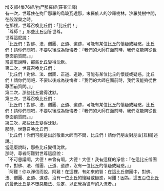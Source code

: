 增支部4集76經/拘尸那羅經(莊春江譯)  
有一次，世尊住在拘尸那羅的烏玻瓦達那，末羅族人的沙羅樹林，沙羅雙樹中間，在般涅槃之時。  
在那裡，世尊召喚比丘們：「比丘們！」  
「尊師！」那些比丘回答世尊。  
世尊這麼說：  
「比丘們！對佛、法、僧團、正道、道跡，可能有某位比丘的懷疑或疑惑，比丘們！請你們問吧，不要以後成為後悔者：『我們的大師在面前時，我們沒能夠從世尊面前質問。』」  
當這麼說時，那些比丘變得沈默。  
第二次，世尊召喚比丘們：  
「比丘們！對佛、法、僧團、正道、道跡，可能有某位比丘的懷疑或疑惑，比丘們！請你們問吧，不要以後成為後悔者：『我們的大師在面前時，我們沒能夠從世尊面前質問。』」  
第二次，那些比丘變得沈默。  
第三次，世尊召喚比丘們：  
「比丘們！對佛、法、僧團、正道、道跡，可能有某位比丘的懷疑或疑惑，比丘們！請你們問吧，不要以後成為後悔者：『我們的大師在面前時，我們沒能夠從世尊面前質問。』」  
第三次，那些比丘變得沈默。  
那時，世尊召喚比丘們：  
「比丘們！你們可能是出於敬重大師而不問，比丘們！請你們朋友對朋友[互相]述說。」  
當這麼說時，那些比丘變得沈默。  
那時，尊者阿難對世尊這麼說：  
「不可思議啊，大德！未曾有啊，大德！大德！我有這樣的淨信：『在這比丘僧團中，對佛、法、僧團、正道、道跡，沒有一位比丘的懷疑或疑惑。』」  
「阿難！你以淨信而說，阿難！在這裡，有如來的智：在這比丘僧團中，對佛、法、僧團、正道、道跡，沒有一位比丘的懷疑或疑惑，阿難！因為，這五百位比丘的最低比丘是不墮惡趣法、決定、以正覺為彼岸的入流者。」  
  
  
